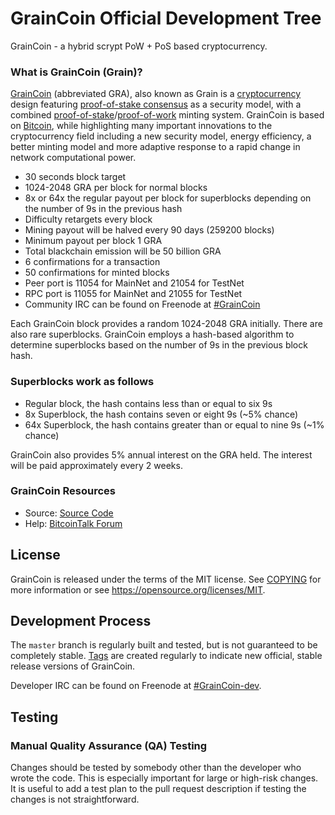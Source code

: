 
GrainCoin Official Development Tree
===================================

GrainCoin - a hybrid scrypt PoW + PoS based cryptocurrency.

### What is GrainCoin (Grain)?
[GrainCoin](http://graincoin.net/) (abbreviated GRA), also known as Grain is a [cryptocurrency](https://en.wikipedia.org/wiki/Cryptocurrency) design featuring [proof-of-stake consensus](https://peercoin.net/assets/paper/peercoin-paper.pdf) as a security model, with a combined [proof-of-stake](https://peercoin.net/assets/paper/peercoin-paper.pdf)/[proof-of-work](https://en.wikipedia.org/wiki/Proof-of-work_system) minting system. GrainCoin is based on [Bitcoin](http://bitcoin.org/en/), while highlighting many important innovations to the cryptocurrency field including a new security model, energy efficiency, a better minting model and more adaptive response to a rapid change in network computational power.

* 30 seconds block target
* 1024-2048 GRA per block for normal blocks
* 8x or 64x the regular payout per block for superblocks depending on the number of 9s in the previous hash
* Difficulty retargets every block 
* Mining payout will be halved every 90 days (259200 blocks)
* Minimum payout per block 1 GRA
* Total blackchain emission will be 50 billion GRA
* 6 confirmations for a transaction
* 50 confirmations for minted blocks
* Peer port is 11054 for MainNet and 21054 for TestNet
* RPC port is 11055 for MainNet and 21055 for TestNet
* Community IRC can be found on Freenode at [#GrainCoin](http://webchat.freenode.net/?channels=GrainCoin)

Each GrainCoin block provides a random 1024-2048 GRA initially. There are also rare superblocks. GrainCoin employs a hash-based algorithm to determine superblocks based on the number of 9s in the previous block hash.

### Superblocks work as follows
* Regular block, the hash contains less than or equal to six 9s
* 8x Superblock, the hash contains seven or eight 9s (~5% chance)
* 64x Superblock, the hash contains greater than or equal to nine 9s (~1% chance)

GrainCoin also provides 5% annual interest on the GRA held. The interest will be paid approximately every 2 weeks.

### GrainCoin Resources
* Source:
[Source Code](https://github.com/graincoin-project/graincoin)
* Help: 
[BitcoinTalk Forum](https://bitcointalk.org/index.php?topic=636580.new)

License
-------

GrainCoin is released under the terms of the MIT license. See [COPYING](COPYING) for more
information or see https://opensource.org/licenses/MIT.

Development Process
-------------------

The `master` branch is regularly built and tested, but is not guaranteed to be
completely stable. [Tags](https://github.com/graincoin-project/graincoin/tags) are created
regularly to indicate new official, stable release versions of GrainCoin.

Developer IRC can be found on Freenode at [#GrainCoin-dev](http://webchat.freenode.net/?channels=GrainCoin-dev).

Testing
-------

### Manual Quality Assurance (QA) Testing

Changes should be tested by somebody other than the developer who wrote the
code. This is especially important for large or high-risk changes. It is useful
to add a test plan to the pull request description if testing the changes is
not straightforward.
